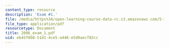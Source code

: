 ```yaml
---
content_type: resource
description: 'Exam #1.'
file: /media/https%3A/open-learning-course-data-rc.s3.amazonaws.com/5-13-organic-chemistry-ii-fall-2006/eb45f89851d14ce5a446e5d0aecf82cc_2006_exam_1.pdf
file_type: application/pdf
resourcetype: Document
title: 2006_exam_1.pdf
uid: eb45f898-51d1-4ce5-a446-e5d0aecf82cc
---
```

